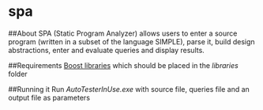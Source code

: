 spa
===

##About
SPA (Static Program Analyzer) allows users to enter a source program (written in a subset of the language SIMPLE), parse it, build design abstractions, enter and evaluate queries and display results.

##Requirements
[Boost libraries](http://www.boost.org/users/download/) which should be placed in the *libraries* folder

##Running it
Run *AutoTesterInUse.exe* with source file, queries file and an output file as parameters
